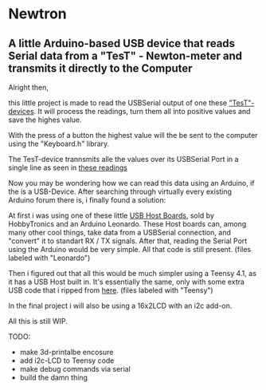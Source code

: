 # Newtron
## A little Arduino-based USB device that reads Serial data from a "TesT" - Newton-meter and transmits it directly to the Computer


Alright then,

this little project is made to read the USBSerial output of one these ["TesT"-devices](https://www.test-gmbh.com/de/produkte/pruefmaschinen/einfache-pruefrahmen/modell-105/).
It will process the readings, turn them all into positive values and save the highes value.

With the press of a button the highest value will the be sent to the computer using the "Keyboard.h" library.


The TesT-device trannsmits alle the values over its USBSerial Port in a single line as seen in [these readings](misc/OG_readings.txt)

Now you may be wondering how we can read this data using an Arduino, if the is a USB-Device.
After searching through virtually every existing Arduino forum there is, i finally found a solution:


At first i was using one of these little [USB Host Boards](https://www.hobbytronics.co.uk/usb-host/usb-host-board-v24), sold by HobbyTronics and an Arduino Leonardo.
These Host boards can, among many other cool things, take data from a USBSerial connection, and "convert" it to standart RX / TX signals.
After that, reading the Serial Port using the Arduino would be very simple.
All that code is still present.
(files labeled with "Leonardo")



Then i figured out that all this would be much simpler using a Teensy 4.1, as it has a USB Host built in.
It's essentially the same, only with some extra USB code that i ripped from [here](https://github.com/PaulStoffregen/USBHost_t36/blob/master/examples/Serial/Serial.ino).
(files labeled with "Teensy")


In the final project i will also be using a 16x2LCD with an i2c add-on.


All this is still WIP.


TODO:

- make 3d-printalbe encosure
- add i2c-LCD to Teensy code
- make debug commands via serial
- build the damn thing
